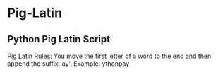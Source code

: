 # Pig-Latin
Python Pig Latin Script
---
Pig Latin Rules: You move the first letter of a word to the end and then append the suffix 'ay'. Example: ythonpay
